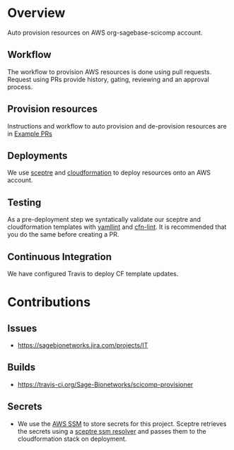 # Overview
Auto provision resources on AWS org-sagebase-scicomp account. 

## Workflow
The workflow to provision AWS resources is done using pull requests.
Request using PRs provide history, gating, reviewing and an approval
process.

## Provision resources
Instructions and workflow to auto provision and de-provision resources are
in [Example PRs](https://github.com/Sage-Bionetworks/scicomp-provisioner/pulls?utf8=%E2%9C%93&q=is%3Apr+is%3Aopen+%22Example+PR%22)

## Deployments
We use [sceptre](https://sceptre.github.io/) and [cloudformation](https://aws.amazon.com/cloudformation/)
to deploy resources onto an AWS account.

## Testing
As a pre-deployment step we syntatically validate our sceptre and cloudformation templates with
[yamllint](https://yamllint.readthedocs.io/en/stable/) and
[cfn-lint](https://github.com/aws-cloudformation/cfn-python-lint).
It is recommended that you do the same before creating a PR. 

## Continuous Integration
We have configured Travis to deploy CF template updates.

# Contributions

## Issues
* https://sagebionetworks.jira.com/projects/IT

## Builds
* https://travis-ci.org/Sage-Bionetworks/scicomp-provisioner

## Secrets
* We use the [AWS SSM](https://docs.aws.amazon.com/systems-manager/latest/userguide/systems-manager-paramstore.html)
to store secrets for this project.  Sceptre retrieves the secrets using
a [sceptre ssm resolver](https://github.com/cloudreach/sceptre/tree/v1/contrib/ssm-resolver)
and passes them to the cloudformation stack on deployment.
